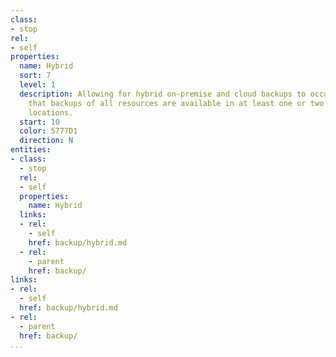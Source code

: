```yaml
---
class:
- stop
rel:
- self
properties:
  name: Hybrid
  sort: 7
  level: 1
  description: Allowing for hybrid on-premise and cloud backups to occur, ensuring
    that backups of all resources are available in at least one or two additional
    locations.
  start: 10
  color: 5777D1
  direction: N        
entities:
- class:
  - stop
  rel:
  - self
  properties:
    name: Hybrid
  links:
  - rel:
    - self
    href: backup/hybrid.md
  - rel:
    - parent
    href: backup/
links:
- rel:
  - self
  href: backup/hybrid.md
- rel:
  - parent
  href: backup/
...
```

